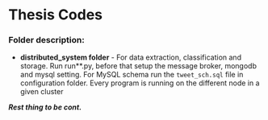 # Thesis Codes

### Folder description:

 * **distributed_system folder** - For data extraction, classification and storage. Run run**.py, before that setup the message broker, mongodb and mysql setting. For MySQL schema run the ```tweet_sch.sql``` file in configuration folder. Every program is running on the different node in a given cluster

***Rest thing to be cont.***
